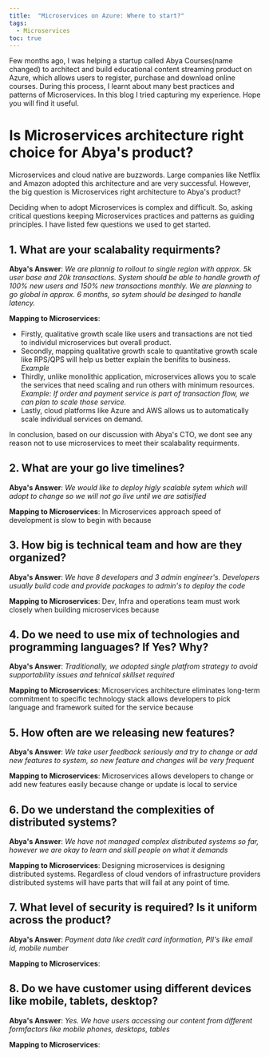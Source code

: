```yaml
---
title:  "Microservices on Azure: Where to start?"
tags:
  - Microservices
toc: true
---
```


Few months ago, I was helping a startup called Abya Courses(name changed) to architect and build educational content streaming product on Azure, which allows users to register, purchase and download online courses. During this process, I learnt about many best practices and patterns of Microservices. In this blog I tried capturing my experience. Hope you will find it useful.

# Is Microservices architecture right choice for Abya's product?
Microservices and cloud native are buzzwords. Large companies like Netflix and Amazon adopted this architecture and are very successful. However, the big question is Microservices right architecture to Abya's product?

Deciding when to adopt Microservices is complex and difficult. So, asking critical questions keeping Microservices practices and patterns as guiding principles. I have listed few questions we used to get started.

## 1. What are your scalabality requirments?
**Abya's Answer**:
*We are plannig to rollout to single region with approx. 5k user base and 20k transactions. System should be able to handle growth of 100% new users and 150% new transactions monthly. We are planning to go global in approx. 6 months, so sytem should be desinged to handle latency.*

**Mapping to Microservices**:
* Firstly, qualitative growth scale like users and transactions are not tied to individul microservices but overall product.
* Secondly, mapping qualitative growth scale to quantitative growth scale like RPS/QPS will help us better explain the benifits to business. *Example*
* Thirdly, unlike monolithic application, microservices allows you to scale the services that need scaling and run others with minimum resources. *Example: If order and payment service is part of transaction flow, we can plan to scale those service.*
* Lastly, cloud platforms like Azure and AWS allows us to automatically scale individual services on demand.

In conclusion, based on our discussion with Abya's CTO, we dont see any reason not to use microservices to meet their scalabality requirments.

## 2. What are your go live timelines?
**Abya's Answer**:
*We would like to deploy higly scalable sytem which will adopt to change so we will not go live until we are satisified*

**Mapping to Microservices**:
In Microservices approach speed of development is slow to begin with because

## 3. How big is technical team and how are they organized?
**Abya's Answer**:
*We have 8 developers and 3 admin engineer's. Developers usually build code and provide packages to admin's to deploy the code*

**Mapping to Microservices**:
Dev, Infra and operations team must work closely when building microservices because

## 4. Do we need to use mix of technologies and programming languages? If Yes? Why?
**Abya's Answer**:
*Traditionally, we adopted single platfrom strategy to avoid supportability issues and tehnical skillset required*

**Mapping to Microservices**:
Microservices architecture eliminates long-term commitment to specific technology stack allows developers to pick language and framework suited for the service because

## 5. How often are we releasing new features?
**Abya's Answer**:
*We take user feedback seriously and try to change or add new features to system, so new feature and changes will be very frequent*

**Mapping to Microservices**:
Microservices allows developers to change or add new features easily because change or update is local to service

## 6. Do we understand the complexities of distributed systems?
**Abya's Answer**:
*We have not managed complex distributed systems so far, however we are okay to learn and skill people on what it demands*

**Mapping to Microservices**:
Designing microservices is designing distributed systems. Regardless of cloud vendors of infrastructure providers distributed systems will have parts that will fail at any point of time.

## 7. What level of security is required? Is it uniform across the product?
**Abya's Answer**:
*Payment data like credit card information, PII's like email id, mobile number*

**Mapping to Microservices**:

## 8. Do we have customer using different devices like mobile, tablets, desktop?
**Abya's Answer**:
*Yes. We have users accessing our content from different formfactors like mobile phones, desktops, tables*

**Mapping to Microservices**:
